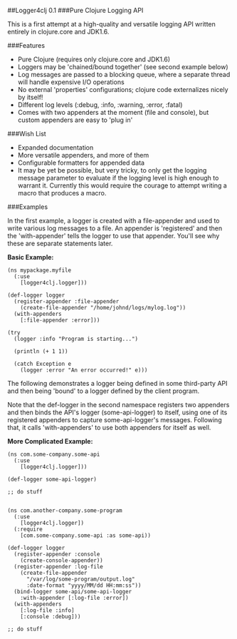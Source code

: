 ##Logger4clj 0.1
###Pure Clojure Logging API

This is a first attempt at a high-quality and versatile logging API written entirely in clojure.core and JDK1.6. 

###Features

*  Pure Clojure (requires only clojure.core and JDK1.6)
*  Loggers may be 'chained/bound together' (see second example below)
*  Log messages are passed to a blocking queue, where a separate thread
   will handle expensive I/O operations
*  No external 'properties' configurations; clojure code externalizes nicely 
   by itself!
*  Different log levels (:debug, :info, :warning, :error, :fatal)
*  Comes with two appenders at the moment (file and console), but custom 
   appenders are easy to 'plug in'
   
###Wish List

*  Expanded documentation
*  More versatile appenders, and more of them
*  Configurable formatters for appended data
*  It may be yet be possible, but very tricky, to only get the logging message
   parameter to evaluate if the logging level is high enough to warrant it. Currently
   this would require the courage to attempt writing a macro that produces a macro. 


###Examples

In the first example, a logger is created with a file-appender and used to write
various log messages to a file. An appender is 'registered' and then the 
'with-appender' tells the logger to use that appender. You'll see why these are
separate statements later.

__Basic Example:__

    (ns mypackage.myfile
      (:use 
        [logger4clj.logger]))
        
    (def-logger logger
      (register-appender :file-appender
        (create-file-appender "/home/johnd/logs/mylog.log"))
      (with-appenders
        [:file-appender :error]))
        
    (try
      (logger :info "Program is starting...")
      
      (println (+ 1 1))
      
      (catch Exception e
        (logger :error "An error occurred!" e)))
        
The following demonstrates a logger being defined in some third-party API and
then being 'bound' to a logger defined by the client program.

Note that the def-logger in the second namespace registers two appenders and
then binds the API's logger (some-api-logger) to itself, using one of its
registered appenders to capture some-api-logger's messages. Following that, it
calls 'with-appenders' to use both appenders for itself as well.
   
__More Complicated Example:__        
        
    (ns com.some-company.some-api
      (:use
        [logger4clj.logger]))
        
    (def-logger some-api-logger)
    
    ;; do stuff
    
    
    (ns com.another-company.some-program
      (:use
        [logger4clj.logger])
      (:require 
        [com.some-company.some-api :as some-api))
        
    (def-logger logger
      (register-appender :console
        (create-console-appender))
      (register-appender :log-file
        (create-file-appender 
          "/var/log/some-program/output.log" 
          :date-format "yyyy/MM/dd HH:mm:ss"))
      (bind-logger some-api/some-api-logger
        :with-appender [:log-file :error])
      (with-appenders
        [:log-file :info]
        [:console :debug]))
        
    ;; do stuff
        
